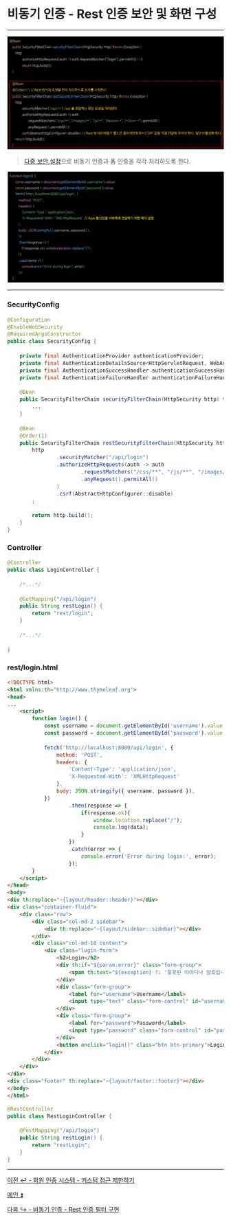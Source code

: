 # 비동기 인증 - Rest 인증 보안 및 화면 구성

---

![img.png](image/img.png)

> [다중 보안 설정](https://github.com/genesis12345678/TIL/blob/main/Spring/security/MultiSecurity/MultiSecurity.md)으로 비동기 인증과 폼 인증을 각각 처리하도록 한다.

![img_1.png](image/img_1.png)

---

### SecurityConfig

```java
@Configuration
@EnableWebSecurity
@RequiredArgsConstructor
public class SecurityConfig {

    private final AuthenticationProvider authenticationProvider;
    private final AuthenticationDetailsSource<HttpServletRequest, WebAuthenticationDetails> authenticationDetailsSource;
    private final AuthenticationSuccessHandler authenticationSuccessHandler;
    private final AuthenticationFailureHandler authenticationFailureHandler;

    @Bean
    public SecurityFilterChain securityFilterChain(HttpSecurity http) throws Exception {
        ...
    }

    @Bean
    @Order(1)
    public SecurityFilterChain restSecurityFilterChain(HttpSecurity http) throws Exception {
        http
                .securityMatcher("/api/login")
                .authorizeHttpRequests(auth -> auth
                        .requestMatchers("/css/**", "/js/**", "/images/**", "/webjars/**", "/favicon.*", "/*/icon-*").permitAll() //정적 자원 관리
                        .anyRequest().permitAll()
                )
                .csrf(AbstractHttpConfigurer::disable)
        ;

        return http.build();
    }
}
```

### Controller
```java
@Controller
public class LoginController {
    
    /*...*/
    
    @GetMapping("/api/login")
    public String restLogin() {
        return "rest/login";
    }
    
    /*...*/
    
}
```

### rest/login.html
```html
<!DOCTYPE html>
<html xmlns:th="http://www.thymeleaf.org">
<head>
...
    <script>
        function login() {
            const username = document.getElementById('username').value;
            const password = document.getElementById('password').value;

            fetch('http://localhost:8080/api/login', {
                method: 'POST',
                headers: {
                    'Content-Type': 'application/json',
                    'X-Requested-With': 'XMLHttpRequest'
                },
                body: JSON.stringify({ username, password }),
            })
                    .then(response => {
                        if(response.ok){
                            window.location.replace("/");
                            console.log(data);
                        }
                    })
                    .catch(error => {
                        console.error('Error during login:', error);
                    });
        }
    </script>
</head>
<body>
<div th:replace="~{layout/header::header}"></div>
<div class="container-fluid">
    <div class="row">
        <div class="col-md-2 sidebar">
            <div th:replace="~{layout/sidebar::sidebar}"></div>
        </div>
        <div class="col-md-10 content">
            <div class="login-form">
                <h2>Login</h2>
                <div th:if="${param.error}" class="form-group">
                    <span th:text="${exception} ?: '잘못된 아이디나 암호입니다'" class="alert alert-danger"></span>
                </div>
                <div class="form-group">
                    <label for="username">Username</label>
                    <input type="text" class="form-control" id="username" required>
                </div>
                <div class="form-group">
                    <label for="password">Password</label>
                    <input type="password" class="form-control" id="password" required>
                </div>
                <button onclick="login()" class="btn btn-primary">Login</button>
            </div>
        </div>
    </div>
</div>
<div class="footer" th:replace="~{layout/footer::footer}"></div>
</body>
</html>
```
```java
@RestController
public class RestLoginController {

    @PostMapping("/api/login")
    public String restLogin() {
        return "restLogin";
    }
}
```

---

[이전 ↩️ - 회원 인증 시스템 - 커스텀 접근 제한하기](https://github.com/genesis12345678/TIL/blob/main/Spring/security/Projects/%ED%9A%8C%EC%9B%90_%EC%9D%B8%EC%A6%9D_%EC%8B%9C%EC%8A%A4%ED%85%9C/%EC%A0%91%EA%B7%BC%EC%A0%9C%ED%95%9C/Main.md)

[메인 ⏫](https://github.com/genesis12345678/TIL/blob/main/Spring/security/main.md)

[다음 ↪️ - 비동기 인증 - Rest 인증 필터 구현]()
